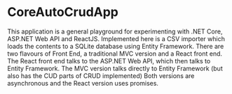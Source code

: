 # CoreAutoCrudApp
This application is a general playground for experimenting with .NET Core, ASP.NET Web API and ReactJS.   Implemented here is a CSV importer which loads the contents to a SQLite database using Entity Framework.  There are two flavours of Front End, a traditional MVC version and a React front end.  The React front end talks to the ASP.NET Web API, which then talks to Entity Framework. The MVC version talks directly to Entity Framework (but also has the CUD parts of CRUD implemented)  Both versions are asynchronous and the React version uses promises.
